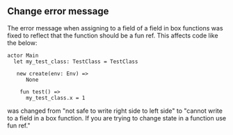 ## Change error message

The error message when assigning to a field of a field in box functions was fixed to reflect that the function should be a fun ref. This affects code like the below:

```pony
actor Main
  let my_test_class: TestClass = TestClass
        
   new create(env: Env) =>
      None 
                
    fun test() =>
      my_test_class.x = 1
```

was changed from "not safe to write right side to left side" to "cannot write to a field in a box function. If you are trying to change state in a function use fun ref."
